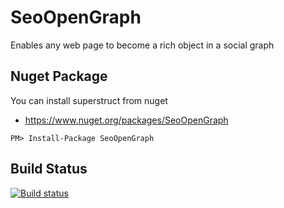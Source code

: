 # SeoOpenGraph
Enables any web page to become a rich object in a social graph

Nuget Package
------------
You can install superstruct from nuget
- https://www.nuget.org/packages/SeoOpenGraph

```
PM> Install-Package SeoOpenGraph
```

Build Status
------------
[![Build status](https://ci.appveyor.com/api/projects/status/ggj9ox7f633vmp2y?svg=true)](https://ci.appveyor.com/project/jefersonsv/SeoOpenGraph)
